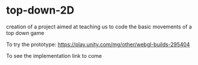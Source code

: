 # top-down-2D
creation of a project aimed at teaching us to code the basic movements of a top down game


To try the prototype:
https://play.unity.com/mg/other/webgl-builds-295404

To see the implementation
link to come


